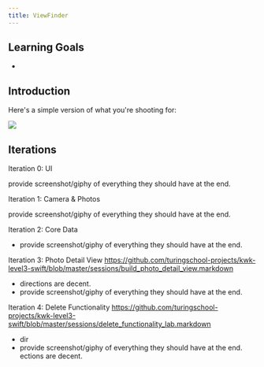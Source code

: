 ```yaml
---
title: ViewFinder
---
```


## Learning Goals

-

## Introduction


Here's a simple version of what you're shooting for:

<img class="extra-small" src="./assets/emojional-example.gif">

## Iterations

Iteration 0: UI
<p class="to-do">provide screenshot/giphy of everything they should have at the end.</p>

Iteration 1: Camera & Photos
<p class="to-do">provide screenshot/giphy of everything they should have at the end.</p>


Iteration 2: Core Data
- provide screenshot/giphy of everything they should have at the end.


Iteration 3: Photo Detail View
https://github.com/turingschool-projects/kwk-level3-swift/blob/master/sessions/build_photo_detail_view.markdown
- directions are decent.
- provide screenshot/giphy of everything they should have at the end.

Iteration 4: Delete Functionality
https://github.com/turingschool-projects/kwk-level3-swift/blob/master/sessions/delete_functionality_lab.markdown
- dir
- provide screenshot/giphy of everything they should have at the end.
ections are decent.
